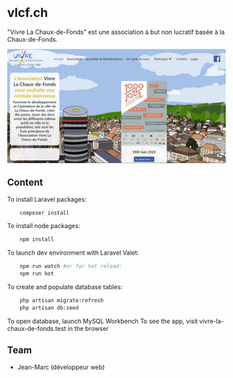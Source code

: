 # vlcf.ch

"Vivre La Chaux-de-Fonds" est une association à but non lucratif basée à la Chaux-de-Fonds.

![homepage](public/images/homepage.jpg)

## Content

To install Laravel packages:
```bash
	composer install
```

To install node packages:
```bash
	npm install
```

To launch dev environment with Laravel Valet:
```bash
	npm run watch #or for hot reload:
	npm run hot
```

To create and populate database tables:
```bash
	php artisan migrate:refresh
	php artisan db:seed
```

To open database, launch MySQL Workbench
To see the app, visit vivre-la-chaux-de-fonds.test in the browser


## Team
- Jean-Marc (développeur web)
